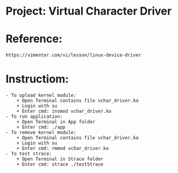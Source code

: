 # Project: Virtual Character Driver

# Reference: 
    https://vimentor.com/vi/lesson/linux-device-driver

# Instructiom:
    - To upload kernel module: 
        + Open Terminal contains file vchar_driver.ko
        + Login with su
        + Enter cmd: insmod vchar_driver.ko
    - To run application:
        + Open Terminal in App folder
        + Enter cmd: ./app
    - To remove kernel module:
        + Open Terminal contains file vchar_driver.ko
        + Login with su
        + Enter cmd: rmmod vchar_driver.ko
    - To test strace:
        + Open Terminal in Strace folder
        + Enter cmd: strace ./testStrace